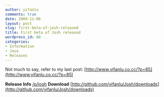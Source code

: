 ```yaml
---
author: yifanlu
comments: true
date: 2009-11-06
layout: post
slug: first-beta-of-josh-released
title: First beta of Josh released
wordpress_id: 88
categories:
- Information
- Java
- Releases
---
```


Not much to say, refer to my last post: [http://www.yifanlu.co.cc/?p=85](http://www.yifanlu.co.cc/?p=85)

**Release Info** [/p/josh](/p/josh)
**Download** [http://github.com/yifanlu/Josh/downloads](http://github.com/yifanlu/Josh/downloads)
